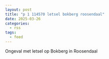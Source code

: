 ```yaml
---
layout: post
title: "p 1 114570 letsel bokberg roosendaal"
date: 2025-03-26
categories: 
  - rss
tags: 
  - feed
---
```


Ongeval met letsel op Bokberg in Roosendaal
